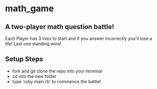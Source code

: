 # math_game

## A two-player math question battle!

Each Player has 3 lives to start and if you answer incorrectly you'll lose a life!
Last one standing wins!

## Setup Steps

- fork and git clone the repo into your terminal
- cd into the new folder
- type 'ruby main.rb' to commence the battle!
